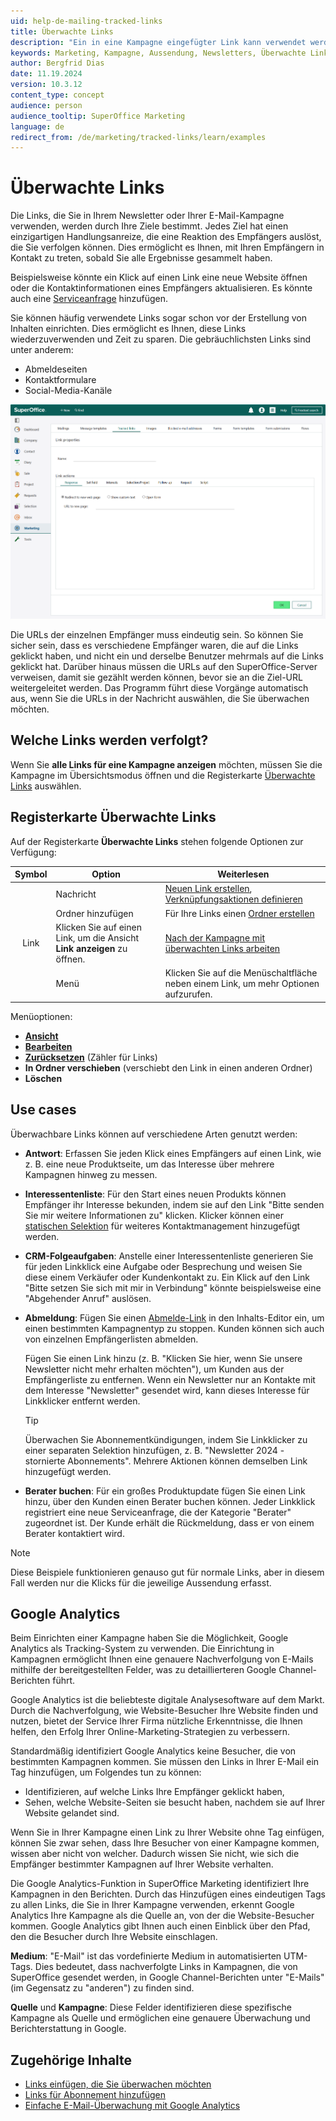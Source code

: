 ```yaml
---
uid: help-de-mailing-tracked-links
title: Überwachte Links
description: "Ein in eine Kampagne eingefügter Link kann verwendet werden, um die Antworten Ihrer Kunden und Interessenten zu verfolgen. Wenn die Empfänger Ihrer Kampagne auf den Link klicken, wird eine Aktion ausgelöst." 
keywords: Marketing, Kampagne, Aussendung, Newsletters, Überwachte Links
author: Bergfrid Dias
date: 11.19.2024
version: 10.3.12
content_type: concept
audience: person
audience_tooltip: SuperOffice Marketing
language: de
redirect_from: /de/marketing/tracked-links/learn/examples
---
```


# Überwachte Links

Die Links, die Sie in Ihrem Newsletter oder Ihrer E-Mail-Kampagne verwenden, werden durch Ihre Ziele bestimmt. Jedes Ziel hat einen einzigartigen Handlungsanreize, die eine Reaktion des Empfängers auslöst, die Sie verfolgen können. Dies ermöglicht es Ihnen, mit Ihren Empfängern in Kontakt zu treten, sobald Sie alle Ergebnisse gesammelt haben.

Beispielsweise könnte ein Klick auf einen Link eine neue Website öffnen oder die Kontaktinformationen eines Empfängers aktualisieren. Es könnte auch eine [Serviceanfrage][8] hinzufügen.

Sie können häufig verwendete Links sogar schon vor der Erstellung von Inhalten einrichten. Dies ermöglicht es Ihnen, diese Links wiederzuverwenden und Zeit zu sparen. Die gebräuchlichsten Links sind unter anderem:

* Abmeldeseiten
* Kontaktformulare
* Social-Media-Kanäle

![In der Anzeige Link-Eigenschaften können Sie Links hinzufügen, die Sie verfolgen möchten -screenshot][img4]

Die URLs der einzelnen Empfänger muss eindeutig sein. So können Sie sicher sein, dass es verschiedene Empfänger waren, die auf die Links geklickt haben, und nicht ein und derselbe Benutzer mehrmals auf die Links geklickt hat. Darüber hinaus müssen die URLs auf den SuperOffice-Server verweisen, damit sie gezählt werden können, bevor sie an die Ziel-URL weitergeleitet werden. Das Programm führt diese Vorgänge automatisch aus, wenn Sie die URLs in der Nachricht auswählen, die Sie überwachen möchten.

## Welche Links werden verfolgt?

Wenn Sie **alle Links für eine Kampagne anzeigen** möchten, müssen Sie die Kampagne im Übersichtsmodus öffnen und die Registerkarte [Überwachte Links][4] auswählen.

## Registerkarte Überwachte Links

Auf der Registerkarte **Überwachte Links** stehen folgende Optionen zur Verfügung:

| Symbol | Option | Weiterlesen |
|:-:|---|---|
| <i class="ph ph-plus" aria-label="Plus"></i> | Nachricht | [Neuen Link erstellen][1], [Verknüpfungsaktionen definieren][7] |
| <i class="ph ph-folder" aria-label="Folder"></i> | Ordner hinzufügen | Für Ihre Links einen [Ordner erstellen][5] |
| Link | Klicken Sie auf einen Link, um die Ansicht **Link anzeigen** zu öffnen. | [Nach der Kampagne mit überwachten Links arbeiten][2] |
| <i class="ph ph-list" aria-label="Aufgabe"></i> | Menü | Klicken Sie auf die Menüschaltfläche neben einem Link, um mehr Optionen aufzurufen. |

Menüoptionen:

* [**Ansicht**][2]
* [**Bearbeiten**][1]
* [**Zurücksetzen**][10] (Zähler für Links)
* **In Ordner verschieben** (verschiebt den Link in einen anderen Ordner)
* **Löschen**

## <a id="ex"></a>Use cases

Überwachbare Links können auf verschiedene Arten genutzt werden:

* **Antwort**: Erfassen Sie jeden Klick eines Empfängers auf einen Link, wie z. B. eine neue Produktseite, um das Interesse über mehrere Kampagnen hinweg zu messen.

* **Interessentenliste**: Für den Start eines neuen Produkts können Empfänger ihr Interesse bekunden, indem sie auf den Link "Bitte senden Sie mir weitere Informationen zu" klicken. Klicker können einer [statischen Selektion][9] für weiteres Kontaktmanagement hinzugefügt werden.

* **CRM-Folgeaufgaben**: Anstelle einer Interessentenliste generieren Sie für jeden Linkklick eine Aufgabe oder Besprechung und weisen Sie diese einem Verkäufer oder Kundenkontakt zu. Ein Klick auf den Link "Bitte setzen Sie sich mit mir in Verbindung" könnte beispielsweise eine "Abgehender Anruf" auslösen.

* **Abmeldung**: Fügen Sie einen [Abmelde-Link][4] in den Inhalts-Editor ein, um einen bestimmten Kampagnentyp zu stoppen. Kunden können sich auch von einzelnen Empfängerlisten abmelden.

    Fügen Sie einen Link hinzu (z. B. "Klicken Sie hier, wenn Sie unsere Newsletter nicht mehr erhalten möchten"), um Kunden aus der Empfängerliste zu entfernen. Wenn ein Newsletter nur an Kontakte mit dem Interesse "Newsletter" gesendet wird, kann dieses Interesse für Linkklicker entfernt werden.

    > [!TIP]
    > Überwachen Sie Abonnementkündigungen, indem Sie Linkklicker zu einer separaten Selektion hinzufügen, z. B. "Newsletter 2024 - stornierte Abonnements". Mehrere Aktionen können demselben Link hinzugefügt werden.

* **Berater buchen**: Für ein großes Produktupdate fügen Sie einen Link hinzu, über den Kunden einen Berater buchen können. Jeder Linkklick registriert eine neue Serviceanfrage, die der Kategorie "Berater" zugeordnet ist. Der Kunde erhält die Rückmeldung, dass er von einem Berater kontaktiert wird.

> [!NOTE]
> Diese Beispiele funktionieren genauso gut für normale Links, aber in diesem Fall werden nur die Klicks für die jeweilige Aussendung erfasst.

## <a id="google"></a>Google Analytics

Beim Einrichten einer Kampagne haben Sie die Möglichkeit, Google Analytics als Tracking-System zu verwenden. Die Einrichtung in Kampagnen ermöglicht Ihnen eine genauere Nachverfolgung von E-Mails mithilfe der bereitgestellten Felder, was zu detaillierteren Google Channel-Berichten führt.

Google Analytics ist die beliebteste digitale Analysesoftware auf dem Markt. Durch die Nachverfolgung, wie Website-Besucher Ihre Website finden und nutzen, bietet der Service Ihrer Firma nützliche Erkenntnisse, die Ihnen helfen, den Erfolg Ihrer Online-Marketing-Strategien zu verbessern.

Standardmäßig identifiziert Google Analytics keine Besucher, die von bestimmten Kampagnen kommen. Sie müssen den Links in Ihrer E-Mail ein Tag hinzufügen, um Folgendes tun zu können:

* Identifizieren, auf welche Links Ihre Empfänger geklickt haben,
* Sehen, welche Website-Seiten sie besucht haben, nachdem sie auf Ihrer Website gelandet sind.

Wenn Sie in Ihrer Kampagne einen Link zu Ihrer Website ohne Tag einfügen, können Sie zwar sehen, dass Ihre Besucher von einer Kampagne kommen, wissen aber nicht von welcher. Dadurch wissen Sie nicht, wie sich die Empfänger bestimmter Kampagnen auf Ihrer Website verhalten.

Die Google Analytics-Funktion in SuperOffice Marketing identifiziert Ihre Kampagnen in den Berichten. Durch das Hinzufügen eines eindeutigen Tags zu allen Links, die Sie in Ihrer Kampagne verwenden, erkennt Google Analytics Ihre Kampagne als die Quelle an, von der die Website-Besucher kommen. Google Analytics gibt Ihnen auch einen Einblick über den Pfad, den die Besucher durch Ihre Website einschlagen.

**Medium**: "E-Mail" ist das vordefinierte Medium in automatisierten UTM-Tags. Dies bedeutet, dass nachverfolgte Links in Kampagnen, die von SuperOffice gesendet werden, in Google Channel-Berichten unter "E-Mails" (im Gegensatz zu "anderen") zu finden sind.

**Quelle** und **Kampagne**: Diese Felder identifizieren diese spezifische Kampagne als Quelle und ermöglichen eine genauere Überwachung und Berichterstattung in Google.

## Zugehörige Inhalte

* [Links einfügen, die Sie überwachen möchten][3]
* [Links für Abonnement hinzufügen][4]
* [Einfache E-Mail-Überwachung mit Google Analytics][6]

<!-- Referenced links -->
[1]: create-links.md
[2]: explore-clicks.md
[7]: define-link-actions.md
[6]: ga-tutorial.md
[10]: reset-counter.md
[3]: ../../editor/learn/add-tracked-link-to-msg.md
[4]: ../../editor/learn/add-unsubscribe-link.md
[5]: ../../learn/create-folder.md
[8]: ../../../request/learn/index.md
[9]: ../../../search-options/selection/learn/index.md

<!-- Referenced images -->
[img4]: ../../../../media/loc/en/marketing/link-properties.png
